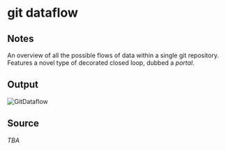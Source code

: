# git dataflow

## Notes

An overview of all the possible flows of data within a single git repository. Features a novel type of decorated closed loop, dubbed a *portal*.

## Output

![GitDataflow](https://www.dropbox.com/s/e3opwglvzheta2x/git_dataflow.png?raw=1)

## Source

*TBA*
